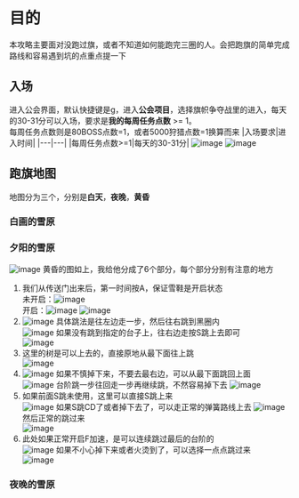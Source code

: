 # 目的
本攻略主要面对没跑过旗，或者不知道如何能跑完三圈的人。会把跑旗的简单完成路线和容易遇到坑的点重点提一下
## 入场
进入公会界面，默认快捷键是g，进入**公会项目**，选择旗帜争夺战里的进入，每天的30-31分可以入场，要求是**我的每周任务点数** >= 1。  
每周任务点数则是80BOSS点数=1，或者5000狩猎点数=1换算而来
|入场要求|进入时间|
|---|---|
|每周任务点数>=1|每天的30-31分|
![image](https://user-images.githubusercontent.com/6283866/156967410-5247dd55-abd8-49e5-b288-8887f01dade7.png)
![image](https://user-images.githubusercontent.com/6283866/156967728-16792424-89d9-490e-b602-f1356c1d1dc7.png)
## 跑旗地图
地图分为三个，分别是**白天**，**夜晚**，**黄昏**
### 白画的雪原
### 夕阳的雪原
![image](https://user-images.githubusercontent.com/6283866/156968016-78494bc1-75bb-4486-b2f8-6543bdc9a235.png)
黄昏的图如上，我给他分成了6个部分，每个部分分别有注意的地方  
1. 我们从传送门出来后，第一时间按A，保证雪鞋是开启状态  
未开启：![image](https://user-images.githubusercontent.com/6283866/156968138-0afbd7ab-cafc-4230-8b4f-7509d137a39e.png)  
开启：![image](https://user-images.githubusercontent.com/6283866/156968230-8ac774fa-ae36-4a3a-8859-641d422cf621.png)
![image](https://user-images.githubusercontent.com/6283866/156968338-5108c9c7-c528-4bdd-800f-e6e2a1a8decf.png)
2. ![image](https://user-images.githubusercontent.com/6283866/156968454-49ee7918-1189-4373-9d07-e1ea60d511ed.png)
具体跳法是往左边走一步，然后往右跳到黑圈内  
![image](https://user-images.githubusercontent.com/6283866/156968561-90c5f261-a86b-4d97-bcbe-065d24d2a2c0.png)
如果没有跳到指定的台子上，往右边走按S跳上去即可  
![image](https://user-images.githubusercontent.com/6283866/156968724-5ab73f10-d470-4f2b-b1dd-85936327ce7c.png)
3. 这里的树是可以上去的，直接原地从最下面往上跳  
![image](https://user-images.githubusercontent.com/6283866/156968821-b2c06c45-cfcb-46bd-8542-8e03b5281329.png)
4. ![image](https://user-images.githubusercontent.com/6283866/156968898-96818905-411c-4690-8917-1d431f426267.png)
如果不慎掉下来，不要去最右边，可以从最下面跳回上面  
![image](https://user-images.githubusercontent.com/6283866/156969086-94942501-8f92-4cc1-8060-723fd01acd4f.png)
台阶跳一步往回走一步再继续跳，不然容易掉下去
![image](https://user-images.githubusercontent.com/6283866/156969130-48e8b81f-fa50-4ec7-afd0-bcf17f870b1d.png)
5. 如果前面S跳未使用，这里可以直接S跳上来  
![image](https://user-images.githubusercontent.com/6283866/156969272-bd5e5362-ceef-4bf2-8b3b-3f7d7b03ca46.png)
如果S跳CD了或者掉下去了，可以走正常的弹簧路线上去
![image](https://user-images.githubusercontent.com/6283866/156969417-3941c556-1549-4d29-9857-bdbd93f49994.png)
然后正常的跳过来  
![image](https://user-images.githubusercontent.com/6283866/156969478-14c3f5fe-2bfb-49d9-9ded-eb6023f51cc6.png)
6. 此处如果正常开启F加速，是可以连续跳过最后的台阶的  
![image](https://user-images.githubusercontent.com/6283866/156969609-7ac1bf50-e138-4865-a834-e507cff65557.png)
如果不小心掉下来或者火烫到了，可以选择一点点跳过来  
![image](https://user-images.githubusercontent.com/6283866/156969652-e496cf1b-4178-4159-9a72-2d1bbc4a397d.png)
### 夜晚的雪原
